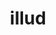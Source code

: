 ---
title: illud
meaning: that
ch: [fifteen, f3, f]
pos: pronounthird
abbgender: (n.)
abbgender2: neut.
gender: neuter
declension: third
---